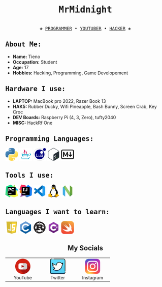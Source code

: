 <pre align="center"><h1>MrMidnight</h1>
❀ <a href="https://github.com/MrMidnight7331/">PROGRAMMER</a> • <a href="https://www.youtube.com/channel/UCwEzzIh05UqfQxhgWHVHmeQ">YOUTUBER</a> • <a href="https://app.hackthebox.com/profile/526684">HACKER</a> ❀
</pre>

## <samp> About Me: </samp>
- **Name:** Tieno
- **Occupation:** Student
- **Age:** 17
- **Hobbies:** Hacking, Programming, Game Developement

## <samp> Hardware I use: </samp>
- **LAPTOP:** MacBook pro 2022, Razer Book 13
- **HAK5:** Rubber Ducky, Wifi Pineapple, Bash Bunny, Screen Crab, Key Croc
- **DEV Boards:** Raspberry Pi (4, 3, Zero), tufty2040
- **MISC:** HackRf One


## <samp> Programming Languages: </samp>
<p align="left">
    <img src="https://github.com/MrMidnight7331/MrMidnight7331/blob/main/Icons/python.png" alt="git" width="40" height="40"/>
    <img src="https://github.com/MrMidnight7331/MrMidnight7331/blob/main/Icons/java.png" alt="git" width="40" height="40"/>
    <img src="https://github.com/MrMidnight7331/MrMidnight7331/blob/main/Icons/lua.png" alt="git" width="40" height="40"/>
    <img src="https://github.com/MrMidnight7331/MrMidnight7331/blob/main/Icons/bash.png" alt="git" width="40" height="40"/>
    <img src="https://github.com/MrMidnight7331/MrMidnight7331/blob/main/Icons/md.png" alt="git" width="40" height="40"/>
    
</p>

## <samp> Tools I use: </samp>
<p align="left">
    <img src="https://github.com/MrMidnight7331/MrMidnight7331/blob/main/Icons/pycharm.png" alt="git" width="40" height="40"/>
    <img src="https://github.com/MrMidnight7331/MrMidnight7331/blob/main/Icons/ij.png" alt="git" width="40" height="40"/>
    <img src="https://github.com/MrMidnight7331/MrMidnight7331/blob/main/Icons/vscode.png" alt="git" width="40" height="40"/>
    <img src="https://github.com/MrMidnight7331/MrMidnight7331/blob/main/Icons/linux.png" alt="git" width="40" height="40"/>
    <img src="https://github.com/MrMidnight7331/MrMidnight7331/blob/main/Icons/nv.png" alt="git" width="40" height="40"/>
    
</p>

## <samp> Languages I want to learn: </samp>
<p align="left">
    <img src="https://github.com/MrMidnight7331/MrMidnight7331/blob/main/Icons/js.png" alt="git" width="40" height="40"/>
    <img src="https://github.com/MrMidnight7331/MrMidnight7331/blob/main/Icons/C.png" alt="git" width="40" height="40"/>
    <img src="https://github.com/MrMidnight7331/MrMidnight7331/blob/main/Icons/rust.png" alt="git" width="40" height="40"/>
    <img src="https://github.com/MrMidnight7331/MrMidnight7331/blob/main/Icons/cs.png" alt="git" width="40" height="40"/>
    <img src="https://github.com/MrMidnight7331/MrMidnight7331/blob/main/Icons/swift.png" alt="git" width="40" height="40"/>
</p>


<h2 align="center">My Socials</h2>
<div align=center>
<table>
  <tr>
    <td align="center" width="96">
      <a href="https://youtube.com/@mrmidnight7331">
        <img src=https://github.com/I-Am-Jakoby/I-Am-Jakoby/blob/main/img/youtube-svgrepo-com.svg width="48" height="48" alt="C#" />
      </a>
      <br>YouTube
    </td>
    <td align="center" width="96">
      <a href="https://twitter.com/MrMidnight53">
        <img src=https://github.com/I-Am-Jakoby/I-Am-Jakoby/blob/main/img/twitter.png width="48" height="48" alt="Python" />
      </a>
      <br>Twitter
    </td>
    <td align="center" width="96">
      <a href="https://www.instagram.com/mrmidnight7331/">
        <img src=https://github.com/I-Am-Jakoby/I-Am-Jakoby/blob/main/img/insta.png width="48" height="48" alt="Golang" />
      </a>
      <br>Instagram

</table>
</div>

